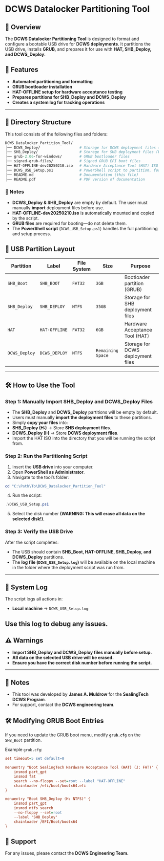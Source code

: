 # DCWS Datalocker Partitioning Tool

## 📌 Overview
The **DCWS Datalocker Partitioning Tool** is designed to format and configure a bootable USB drive for **DCWS deployments**. It partitions the USB drive, installs **GRUB**, and prepares it for use with **HAT, SHB_Deploy, and DCWS_Deploy**.

## 🚀 Features
- **Automated partitioning and formatting**
- **GRUB bootloader installation**
- **HAT-OFFLINE setup for hardware acceptance testing**
- **Prepares partitions for SHB_Deploy and DCWS_Deploy**
- **Creates a system log for tracking operations**

---

## 📂 Directory Structure
This tool consists of the following files and folders:

````graphql
DCWS_Datalocker_Partition_Tool/
│── DCWS_Deploy/                  # Storage for DCWS deployment files (User must manually add files)
│── SHB_Deploy/                   # Storage for SHB deployment files (User must manually add files)
│── grub-2.06-for-windows/        # GRUB bootloader files
│── signed-grub-files/            # Signed GRUB EFI boot files
│── HAT-OFFLINE-dev20250210.iso   # Hardware Acceptance Tool (HAT) ISO (Mounted & Copied Automatically)
│── DCWS_USB_Setup.ps1            # PowerShell script to partition, format, and set up the USB
│── README.md                     # Documentation (this file)
│── README.pdf                    # PDF version of documentation

````

### **📌 Notes**
- **DCWS_Deploy & SHB_Deploy** are empty by default. The user must manually **import** deployment files before use.
- **HAT-OFFLINE-dev20250210.iso** is automatically mounted and copied by the script.
- **GRUB files** are required for booting—do not delete them.
- The **PowerShell script** (`DCWS_USB_Setup.ps1`) handles the full partitioning and setup process.


## 📂 USB Partition Layout
| **Partition**    | **Label**        | **File System** | **Size**  | **Purpose** |
|-----------------|-----------------|---------------|----------|-------------|
| `SHB_Boot`      | `SHB_BOOT`       | `FAT32`       | `3GB`    | Bootloader partition (GRUB) |
| `SHB_Deploy`    | `SHB_DEPLOY`     | `NTFS`        | `35GB`   | Storage for SHB deployment files |
| `HAT`           | `HAT-OFFLINE`    | `FAT32`       | `6GB`    | Hardware Acceptance Tool (HAT) |
| `DCWS_Deploy`   | `DCWS_DEPLOY`    | `NTFS`        | `Remaining Space` | Storage for DCWS deployment files |

---

## 🛠️ How to Use the Tool

### **Step 1: Manually Import SHB_Deploy and DCWS_Deploy Files**
- The **SHB_Deploy** and **DCWS_Deploy** partitions will be empty by default.
- Users must manually **import the deployment files** to these partitions.
- Simply **copy your files** into:
- **SHB_Deploy (H:)** → Store **SHB deployment files**.
- **DCWS_Deploy (I:)** → Store **DCWS deployment files**.
- Import the HAT ISO into the directory that you will be running the script from. 

### **Step 2: Run the Partitioning Script**
1. Insert the **USB drive** into your computer.
2. Open **PowerShell as Administrator**.
3. Navigate to the tool’s folder:
````powershell
cd "C:\Path\To\DCWS_Datalocker_Partition_Tool"
````
4. Run the script:
````powershell
.\DCWS_USB_Setup.ps1
````
5. Select the disk number **(WARNING: This will erase all data on the selected disk!)**.

### **Step 3: Verify the USB Drive**
After the script completes:
- The USB should contain **SHB_Boot, HAT-OFFLINE, SHB_Deploy, and DCWS_Deploy** partitions.
- The **log file (`DCWS_USB_Setup.log`)** will be available on the local machine in the folder where the deployment script was run from.
---

## 📜 System Log
The script logs all actions in:
- **Local machine** → `DCWS_USB_Setup.log`

Use this log to debug any issues.
---

## ⚠️ **Warnings**
- **Import SHB_Deploy and DCWS_Deploy files manually before setup.**
- **All data on the selected USB drive will be erased.**
- **Ensure you have the correct disk number before running the script.**
---

## 📝 Notes
- This tool was developed by **James A. Muldrow** for the **SealingTech DCWS Program**.
- For support, contact the **DCWS engineering team**.

## 🛠️ Modifying GRUB Boot Entries
If you need to update the GRUB boot menu, modify **`grub.cfg`** on the `SHB_Boot` partition.

Example `grub.cfg`:
````cfg
set timeout=5 set default=0

menuentry "Boot SealingTech Hardware Acceptance Tool (HAT) (J: FAT)" { 
    insmod part_gpt 
    insmod fat 
    search --no-floppy --set=root --label "HAT-OFFLINE" 
    chainloader /efi/boot/bootx64.efi 
}

menuentry "Boot SHB_Deploy (H: NTFS)" { 
    insmod part_gpt 
    insmod ntfs search 
    --no-floppy --set=root 
    --label "SHB_Deploy" 
    chainloader /EFI/Boot/bootx64
}
````

## 📢 Support
For any issues, please contact the **DCWS Engineering Team**.


